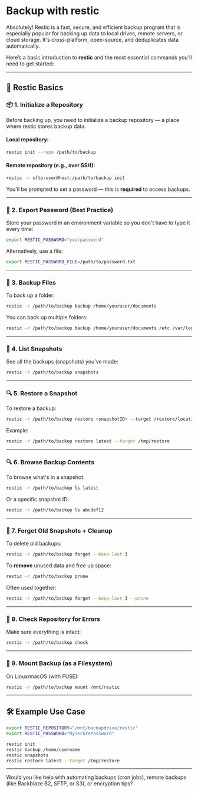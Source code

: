 # Backup with restic

Absolutely! Restic is a fast, secure, and efficient backup program that is especially popular for backing up data to local drives, remote servers, or cloud storage. It's cross-platform, open-source, and deduplicates data automatically.

Here’s a basic introduction to **restic** and the most essential commands you'll need to get started:

---

## 🧰 **Restic Basics**

### 📦 1. **Initialize a Repository**

Before backing up, you need to initialize a backup repository — a place where restic stores backup data.

#### Local repository:

```bash
restic init --repo /path/to/backup
```

#### Remote repository (e.g., over SSH):

```bash
restic -r sftp:user@host:/path/to/backup init
```

You'll be prompted to set a password — this is **required** to access backups.

---

### 🔐 2. **Export Password (Best Practice)**

Store your password in an environment variable so you don't have to type it every time:

```bash
export RESTIC_PASSWORD="yourpassword"
```

Alternatively, use a file:

```bash
export RESTIC_PASSWORD_FILE=/path/to/password.txt
```

---

### 💾 3. **Backup Files**

To back up a folder:

```bash
restic -r /path/to/backup backup /home/youruser/documents
```

You can back up multiple folders:

```bash
restic -r /path/to/backup backup /home/youruser/documents /etc /var/log
```

---

### 📂 4. **List Snapshots**

See all the backups (snapshots) you’ve made:

```bash
restic -r /path/to/backup snapshots
```

---

### 🔍 5. **Restore a Snapshot**

To restore a backup:

```bash
restic -r /path/to/backup restore <snapshotID> --target /restore/location
```

Example:

```bash
restic -r /path/to/backup restore latest --target /tmp/restore
```

---

### 🔍 6. **Browse Backup Contents**

To browse what's in a snapshot:

```bash
restic -r /path/to/backup ls latest
```

Or a specific snapshot ID:

```bash
restic -r /path/to/backup ls abcdef12
```

---

### 🧹 7. **Forget Old Snapshots + Cleanup**

To delete old backups:

```bash
restic -r /path/to/backup forget --keep-last 3
```

To **remove** unused data and free up space:

```bash
restic -r /path/to/backup prune
```

Often used together:

```bash
restic -r /path/to/backup forget --keep-last 3 --prune
```

---

### 🧪 8. **Check Repository for Errors**

Make sure everything is intact:

```bash
restic -r /path/to/backup check
```

---

### 📃 9. **Mount Backup (as a Filesystem)**

On Linux/macOS (with FUSE):

```bash
restic -r /path/to/backup mount /mnt/restic
```

---

## 🛠️ Example Use Case

```bash
export RESTIC_REPOSITORY="/mnt/backupdrive/restic"
export RESTIC_PASSWORD="MySecurePassword"

restic init
restic backup /home/username
restic snapshots
restic restore latest --target /tmp/restore
```

---

Would you like help with automating backups (cron jobs), remote backups (like Backblaze B2, SFTP, or S3), or encryption tips?
